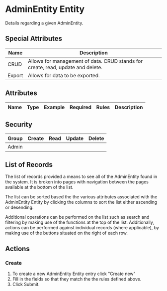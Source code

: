 # AdminEntity Entity

Details regarding a given AdminEntity.

## Special Attributes

| Name   | Description                                                                     |
| ------ | ------------------------------------------------------------------------------- |
| CRUD   | Allows for management of data. CRUD stands for create, read, update and delete. |
| Export | Allows for data to be exported.                                                 |

## Attributes

| Name | Type | Example | Required | Rules | Description |
| ---- | :--: | :-----: | :------: | ----- | ----------- |


## Security

| Group |         Create          |          Read           |         Update          |         Delete          |
| ----- | :---------------------: | :---------------------: | :---------------------: | :---------------------: |
| Admin | <i class="fa fa-check"> | <i class="fa fa-check"> | <i class="fa fa-check"> | <i class="fa fa-check"> |

## List of Records

The list of records provided a means to see all of the AdminEntity found in the system. It is broken into pages with navigation between the pages available at the bottom of the list.

The list can be sorted based the the various attributes associated with the AdminEntity Entity by clicking the columns to sort the list either ascending or desending.

Additional operations can be performed on the list such as search and filtering by making use of the functions at the top of the list. Additionally, actions can be performed against individual records (where applicable),
by making use of the buttons situated on the right of each row.

## Actions

### Create

1. To create a new AdminEntity Entity entry click "Create new"
2. Fill in the fields so that they match the the rules defined above.
3. Click Submit.
